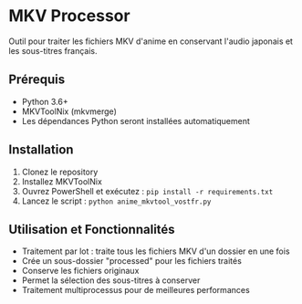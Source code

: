 # MKV Processor

Outil pour traiter les fichiers MKV d'anime en conservant l'audio japonais et les sous-titres français.

## Prérequis

- Python 3.6+
- MKVToolNix (mkvmerge)
- Les dépendances Python seront installées automatiquement

## Installation

1. Clonez le repository
2. Installez MKVToolNix
3. Ouvrez PowerShell et exécutez : `pip install -r requirements.txt`
4. Lancez le script : `python anime_mkvtool_vostfr.py`

## Utilisation et Fonctionnalités

- Traitement par lot : traite tous les fichiers MKV d'un dossier en une fois
- Crée un sous-dossier "processed" pour les fichiers traités
- Conserve les fichiers originaux
- Permet la sélection des sous-titres à conserver
- Traitement multiprocessus pour de meilleures performances
